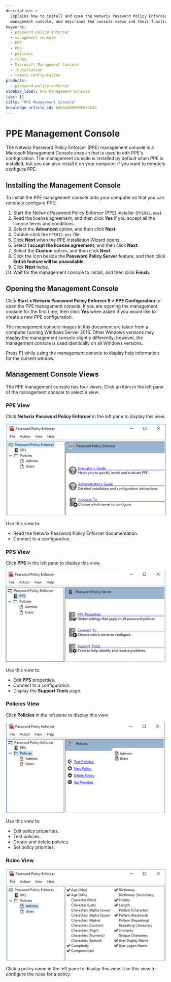 ```yaml
---
description: >-
  Explains how to install and open the Netwrix Password Policy Enforcer
  management console, and describes the console views and their functions.
keywords:
  - password policy enforcer
  - management console
  - PPE
  - PPS
  - policies
  - rules
  - Microsoft Management Console
  - installation
  - remote configuration
products:
  - password-policy-enforcer
sidebar_label: PPE Management Console
tags: []
title: "PPE Management Console"
knowledge_article_id: kA04u000000Pd7GCAS
---
```


# PPE Management Console

The Netwrix Password Policy Enforcer (PPE) management console is a Microsoft Management Console snap-in that is used to edit PPE's configuration. The management console is installed by default when PPE is installed, but you can also install it on your computer if you want to remotely configure PPE.

## Installing the Management Console

To install the PPE management console onto your computer so that you can remotely configure PPE:

1. Start the Netwrix Password Policy Enforcer (PPE) installer (`PPE912.exe`).
2. Read the license agreement, and then click **Yes** if you accept all the license terms and conditions.
3. Select the **Advanced** option, and then click **Next**.
4. Double-click the `PPE912.msi` file.
5. Click **Next** when the PPE Installation Wizard opens.
6. Select **I accept the license agreement**, and then click **Next**.
7. Select the **Custom** option, and then click **Next**.
8. Click the icon beside the **Password Policy Server** feature, and then click **Entire feature will be unavailable**.
9. Click **Next** twice.
10. Wait for the management console to install, and then click **Finish**.

## Opening the Management Console

Click **Start > Netwrix Password Policy Enforcer 9 > PPE Configuration** to open the PPE management console. If you are opening the management console for the first time, then click **Yes** when asked if you would like to create a new PPE configuration.

The management console images in this document are taken from a computer running Windows Server 2016. Other Windows versions may display the management console slightly differently; however, the management console is used identically on all Windows versions.

Press F1 while using the management console to display help information for the current window.

## Management Console Views

The PPE management console has four views. Click an item in the left pane of the management console to select a view.

### PPE View

Click **Netwrix Password Policy Enforcer** in the left pane to display this view.

![User-added image](../images/ka04u000000HdEl_0EM4u000002DJGC.png)

Use this view to:
- Read the Netwrix Password Policy Enforcer documentation.
- Connect to a configuration.

### PPS View

Click **PPS** in the left pane to display this view.

![User-added image](../images/ka04u000000HdEl_0EM4u000002DJGH.png)

Use this view to:
- Edit **PPS** properties.
- Connect to a configuration.
- Display the **Support Tools** page.

### Policies View

Click **Policies** in the left pane to display this view.

![User-added image](../images/ka04u000000HdEl_0EM4u000002DJGM.png)

Use this view to:
- Edit policy properties.
- Test policies.
- Create and delete policies.
- Set policy priorities.

### Rules View

![User-added image](../images/ka04u000000HdEl_0EM4u000002DJGR.png)

Click a policy name in the left pane to display this view. Use this view to configure the rules for a policy.
